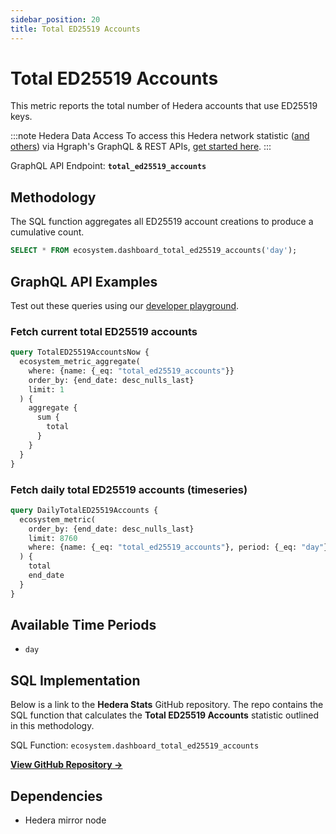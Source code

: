 ```yaml
---
sidebar_position: 20
title: Total ED25519 Accounts
---
```


# Total ED25519 Accounts

This metric reports the total number of Hedera accounts that use ED25519 keys.

:::note Hedera Data Access
To access this Hedera network statistic ([and others](/category/hedera-stats/)) via Hgraph's GraphQL & REST APIs, [get started here](https://www.hgraph.com/hedera).
:::

GraphQL API Endpoint: **`total_ed25519_accounts`**

## Methodology

The SQL function aggregates all ED25519 account creations to produce a cumulative count.

```sql
SELECT * FROM ecosystem.dashboard_total_ed25519_accounts('day');
```

## GraphQL API Examples

Test out these queries using our [developer playground](https://dashboard.hgraph.com).

### Fetch current total ED25519 accounts

```graphql
query TotalED25519AccountsNow {
  ecosystem_metric_aggregate(
    where: {name: {_eq: "total_ed25519_accounts"}}
    order_by: {end_date: desc_nulls_last}
    limit: 1
  ) {
    aggregate {
      sum {
        total
      }
    }
  }
}
```

### Fetch daily total ED25519 accounts (timeseries)

```graphql
query DailyTotalED25519Accounts {
  ecosystem_metric(
    order_by: {end_date: desc_nulls_last}
    limit: 8760
    where: {name: {_eq: "total_ed25519_accounts"}, period: {_eq: "day"}}
  ) {
    total
    end_date
  }
}
```

## Available Time Periods

- `day`

## SQL Implementation

Below is a link to the **Hedera Stats** GitHub repository. The repo contains the SQL function that calculates the **Total ED25519 Accounts** statistic outlined in this methodology.

SQL Function: `ecosystem.dashboard_total_ed25519_accounts`

**[View GitHub Repository →](https://github.com/hgraph-io/hedera-stats)**

## Dependencies
* Hedera mirror node
